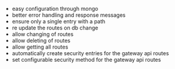 - easy configuration through mongo
- better error handling and response messages
- ensure only a single entry with a path
- re update the routes on db change
- allow changing of routes
- allow deleting of routes
- allow getting all routes
- automatically create security entries for the gateway api routes
- set configurable security method for the gateway api routes